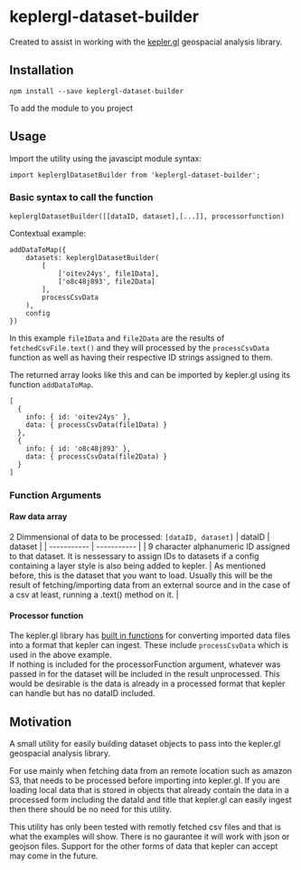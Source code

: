 # keplergl-dataset-builder

Created to assist in working with the [kepler.gl](https://github.com/keplergl/kepler.gl) geospacial analysis library.

## Installation

```
npm install --save keplergl-dataset-builder
```

To add the module to you project

## Usage

Import the utility using the javascipt module syntax:

```
import keplerglDatasetBuilder from 'keplergl-dataset-builder';
```

### Basic syntax to call the function

```
keplerglDatasetBuilder([[dataID, dataset],[...]], processorfunction)
```

Contextual example:

```
addDataToMap({
    datasets: keplerglDatasetBuilder(
        [
            ['oitev24ys', file1Data],
            ['o8c48j893', file2Data]
        ],
        processCsvData
    ),
    config
})
```

In this example `file1Data` and `file2Data` are the results of `fetchedCsvFile.text()` and they will processed by the `processCsvData` function as well as having their respective ID strings assigned to them.

The returned array looks like this and can be imported by kepler.gl using its function `addDataToMap`.

```
[
  {
    info: { id: 'oitev24ys' },
    data: { processCsvData(file1Data) }
  },
  {
    info: { id: 'o8c48j893' },
    data: { processCsvData(file2Data) }
  }
]
```

### Function Arguments

#### <b>Raw data array</b>

2 Dimmensional of data to be processed: `[dataID, dataset]`
| dataID | dataset |
| ----------- | ----------- |
| 9 character alphanumeric ID assigned to that dataset. It is nessessary to assign IDs to datasets if a config containing a layer style is also being added to kepler. | As mentioned before, this is the dataset that you want to load. Usually this will be the result of fetching/importing data from an external source and in the case of a csv at least, running a .text() method on it. |

#### <b>Processor function</b>

The kepler.gl library has [built in functions](https://docs.kepler.gl/docs/api-reference/processors/processors) for converting imported data files into a format that kepler can ingest. These include `processCsvData` which is used in the above example.<br>
If nothing is included for the processorFunction argument, whatever was passed in for the dataset will be included in the result unprocessed. This would be desirable is the data is already in a processed format that kepler can handle but has no dataID included.

## Motivation

A small utility for easily building dataset objects to pass into the kepler.gl geospacial analysis library.

For use mainly when fetching data from an remote location such as amazon S3, that needs to be processed before importing into kepler.gl. If you are loading local data that is stored in objects that already contain the data in a processed form including the dataId and title that kepler.gl can easily ingest then there should be no need for this utility.

This utility has only been tested with remotly fetched csv files and that is what the examples will show. There is no gaurantee it will work with json or geojson files. Support for the other forms of data that kepler can accept may come in the future.
